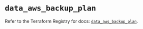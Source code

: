 # `data_aws_backup_plan`

Refer to the Terraform Registry for docs: [`data_aws_backup_plan`](https://registry.terraform.io/providers/hashicorp/aws/6.14.0/docs/data-sources/backup_plan).
